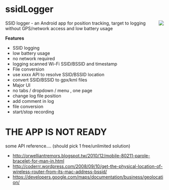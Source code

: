 ssidLogger
==========

<img src="https://rawgit.com/zordius/ssidLogger/master/logo.svg" align="right"> SSID logger - an Android app for position tracking, target to logging without GPS/network access and low battery usage

**Features**

* SSID logging
 * low battery usage
 * no network required
 * logging scanned Wi-Fi SSID/BSSID and timestamp
* File conversion
 * use xxxx API to resolve SSID/BSSID location
 * convert SSID/BSSID to gpx/kml files
* Major UI
 * no tabs / dropdown / menu , one page
 * change log file position
 * add comment in log
 * file conversion
 * start/stop recording

THE APP IS NOT READY
====================


some API reference.... (should pick 1 free/unlimited solution)
* http://orwelliantremors.blogspot.tw/2010/12/mobile-80211-parole-bracelet-for-man-in.html
* http://coderrr.wordpress.com/2008/09/10/get-the-physical-location-of-wireless-router-from-its-mac-address-bssid/
* https://developers.google.com/maps/documentation/business/geolocation/
